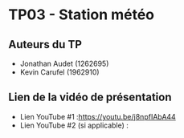 # TP03 - Station météo

## Auteurs du TP

- Jonathan Audet (1262695)
- Kevin Carufel (1962910)

## Lien de la vidéo de présentation

- Lien YouTube #1 :https://youtu.be/j8npfIAbA44
- Lien YouTube #2 (si applicable) :
